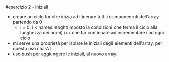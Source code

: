 #esercizio 2 - iniziali
- creare un ciclo for che inizia ad itinerare tutti i componenrnti dell'array partendo da 0
    - i = 0; i < names.lenght(imposto la condizioni che ferma il ciclo alla lunghezza dei nomi) i++
      che far continuare ad incrementare i ad ogni ciclo
- mi serve una proprietà per isolare le iniziali degli elementi dell'array, per questo uso charAT
- uso push per aggiungere le iniziali, al nuovo array.